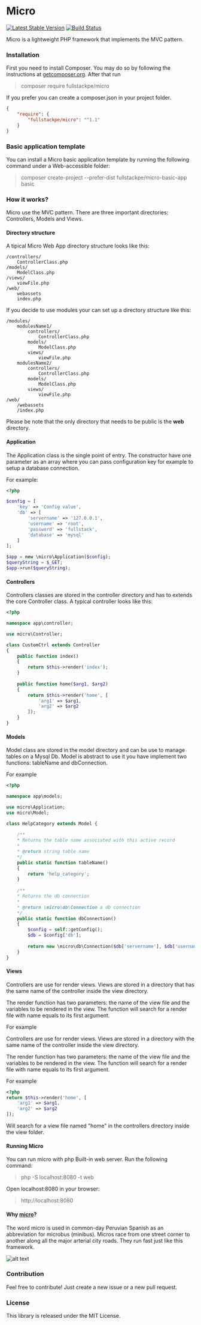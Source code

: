 # Micro

[![Latest Stable Version](https://poser.pugx.org/fullstackpe/micro/v/stable)](https://packagist.org/packages/fullstackpe/micro) [![Build Status](https://travis-ci.org/marcomilon/micro.svg?branch=master)](https://travis-ci.org/marcomilon/micro)

Micro is a lightweight PHP framework that implements the MVC pattern.

### Installation

First you need to install Composer. You may do so by following the instructions at [getcomposer.org](https://getcomposer.org/download/). After that run

> composer require fullstackpe/micro

If you prefer you can create a composer.json in your project folder.

```json
{
    "require": {
        "fullstackpe/micro": "^1.1"
    }
}
```

### Basic application template

You can install a Micro basic application template by running the following command under a Web-accessible folder:

> composer create-project --prefer-dist fullstackpe/micro-basic-app basic

### How it works?

Micro use the MVC pattern. There are three important directories: Controllers, Models and Views.

#### Directory structure

A tipical Micro Web App directory structure looks like this:

```
/controllers/
    ControllerClass.php
/models/
    ModelClass.php
/views/
    viewFile.php
/web/
    webassets 
    index.php
```

If you decide to use modules your can set up a directory structure like this:

```
/modules/
    modulesName1/
        controllers/
            ControllerClass.php
        models/
            ModelClass.php
        views/
            viewFile.php 
    modulesName2/
        controllers/
            ControllerClass.php
        models/
            ModelClass.php
        views/
            viewFile.php 
/web/
    /webassets 
    /index.php
```

Please be note that the only directory that needs to be public is the **web** directory.           

#### Application 

The Application class is the single point of entry. The constructor have one parameter as an array where you can pass configuration 
key for example to setup a database connection. 

For example:

```php
<?php 

$config = [
    'key' => 'Config value',
    'db' => [
        'servername' => '127.0.0.1',
        'username' => 'root',
        'password' => 'fullstack',
        'database' => 'mysql'
    ]
];

$app = new \micro\Application($config);
$queryString = $_GET;
$app->run($queryString);

```


#### Controllers

Controllers classes are stored in the controller directory and has to extends the core Controller class. A typical controller looks like this:

```php
<?php 

namespace app\controller;

use micro\Controller;

class CustomCtrl extends Controller
{
    public function index() 
    {
        return $this->render('index');
    }
    
    public function home($arg1, $arg2) 
    {
        return $this->render('home', [
            'arg1' => $arg1,
            'arg2' => $arg2
        ]);
    }
}

```

#### Models

Model class are stored in the model directory and can be use to manage tables on a Mysql Db. 
Model is abstract to use it you have implement two functions: tableName and dbConnection.

For example

```php
<?php 

namespace app\models;

use micro\Application;
use micro\Model;

class HelpCategory extends Model {
    
    /**
    * Returns the table name associated with this active record
    *
    * @return string table name
    */
    public static function tableName() 
    {
        return 'help_category';
    }
    
    /**
    * Returns the db connection
    *
    * @return \micro\db\Connection a db connection
    */
    public static function dbConnection() 
    {
        $config = self::getConfig();
        $db = $config['db'];
        
        return new \micro\db\Connection($db['servername'], $db['username'], $db['password'], $db['database']);
    }
}

```

#### Views

Controllers are use for render views. Views are stored in a directory that has the 
same name of the controller inside the view directory.

The render function has two parameters: the name of the view file and the variables to be rendered in the view. The function will search for a render file with name equals to its first argument. 

For example

Controllers are use for render views. Views are stored in a directory with the 
same name of the controller inside the view directory.

The render function has two parameters: the name of the view file and the variables to be rendered in the view. The function will search for a render file with name equals to its first argument. 

For example

```php
<?php 
return $this->render('home', [
    'arg1' => $arg1,
    'arg2' => $arg2
]);

```
Will search for a view file named "home" in the controllers directory inside the
view folder.

#### Running Micro

You can run micro with php Built-in web server. Run the following command:

> php -S localhost:8080 -t web

Open localhost:8080 in your browser:

> http://localhost:8080

#### Why [micro](https://en.wikipedia.org/wiki/Transport_in_Lima)?

The word micro is used in common-day Peruvian Spanish as an abbreviation for microbus (minibus). 
Micros race from one street corner to another along all the major arterial city roads. They run fast just like this framework.

![alt text](https://raw.githubusercontent.com/marcomilon/micro-basic-app/master/web/img/micro.jpg)

### Contribution

Feel free to contribute! Just create a new issue or a new pull request.

### License

This library is released under the MIT License.

